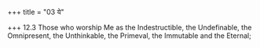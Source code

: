 +++
title = "03 ये"

+++
12.3 Those who worship Me as the Indestructible, the Undefinable, the
Omnipresent, the Unthinkable, the Primeval, the Immutable and the
Eternal;

